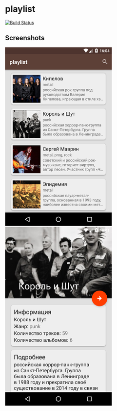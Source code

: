 # playlist
[![Build Status](https://travis-ci.org/guliash/playlist.svg?branch=master)](https://travis-ci.org/guliash/playlist)

## Screenshots
<img src="https://github.com/guliash/playlist/blob/master/pictures/main1.png?raw=true" width="350px" height="583px"/>
<img src="https://github.com/guliash/playlist/blob/master/pictures/desc1.png?raw=true" width="350px" height="583px" />
